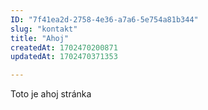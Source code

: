 ```yaml
---
ID: "7f41ea2d-2758-4e36-a7a6-5e754a81b344"
slug: "kontakt"
title: "Ahoj"
createdAt: 1702470200871
updatedAt: 1702470371353

---
```

Toto je ahoj stránka